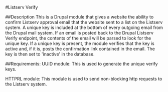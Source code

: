 #Listserv Verify

##Description
This is a Drupal module that gives a website the ability to confirm Listserv approval email that the website sent to a list on the Listserv system. A unique key is included at the bottom of every outgoing email from the Drupal mail system. If an email is posted back to the Drupal Listserv Verify endpoint, the contents of the email will be parsed to look for the unique key. If a unique key is present, the module verifies that the key is active and, if it is, posts the confirmation link contained in the email. The key is then set to 'inactive' in the database.

##Requirements:
UUID module: This is used to generate the unique verify keys.

HTTPRL module: This module is used to send non-blocking http requests to the Listserv system.
